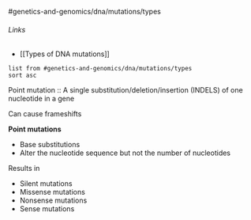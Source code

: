 #genetics-and-genomics/dna/mutations/types
###### Links
- [[Types of DNA mutations]]
```dataview
list from #genetics-and-genomics/dna/mutations/types 
sort asc
```

Point mutation :: A single substitution/deletion/insertion (INDELS) of one nucleotide in a gene

Can cause frameshifts


**Point mutations**
- Base substitutions
- Alter the nucleotide sequence but not the number of nucleotides

Results in
- Silent mutations
- Missense mutations
- Nonsense mutations
- Sense mutations